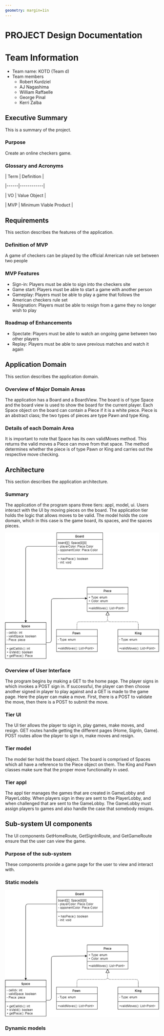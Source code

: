 ```yaml
---
geometry: margin=1in
---
```

# PROJECT Design Documentation


# Team Information
* Team name: KOTD (Team d)
* Team members
    * Robert Kurdziel
    * AJ Nagashima
    * William Raffaelle
    * George Pinal
    * Kerri Zalba

## Executive Summary

This is a summary of the project.

### Purpose
Create an online checkers game.

### Glossary and Acronyms


| Term | Definition |

|------|------------|

| VO | Value Object |

| MVP | Minimum Viable Product |


## Requirements

This section describes the features of the application.


### Definition of MVP
A game of checkers can be played by the official American rule set between two people

### MVP Features
* Sign-in: Players must be able to sign into the checkers site
* Game start: Players must be able to start a game with another person
* Gameplay: Players must be able to play a game that follows the American checkers rule set
* Resignation: Players must be able to resign from a game they no longer wish to play

### Roadmap of Enhancements
* Spectate: Players must be able to watch an ongoing game between two other players
* Replay: Players must be able to save previous matches and watch it again


## Application Domain

This section describes the application domain.

### Overview of Major Domain Areas

The application has a Board and a BoardView. The board is of type Space and the board view is used to show
the board for the current player. Each Space object on the board can contain a Piece if it is a white piece. Piece is
an abstract class; the two types of pieces are type Pawn and type King. 

### Details of each Domain Area

It is important to note that Space has its own validMoves method. This returns the valid moves a Piece can move from
that space. The method determines whether the piece is of type Pawn or King and carries out the respective move checking.

## Architecture

This section describes the application architecture.

### Summary

The application of the program spans three tiers: appl, model, ui. Users interact with the UI by moving 
pieces on the board. The application tier holds the logic that allows moves to be valid. The model holds the core 
domain, which in this case is the game board, its spaces, and the spaces pieces. 

![](board.png)

### Overview of User Interface

The program begins by making a GET to the home page. The player signs in which invokes a POST sign in. If successful,
the player can then choose another signed in player to play against and a GET is made to the game page. Here the player
can make a move. First, there is a POST to validate the move, then there is a POST to submit the move.

### Tier UI

The UI tier allows the player to sign in, play games, make moves, and resign. GET routes handle getting the different
pages (Home, SignIn, Game). POST routes allow the player to sign in, make moves and resign.

### Tier model

The model tier hold the board object. The board is comprised of Spaces which all have a reference to the Piece object 
on them. The King and Pawn classes make sure that the proper move functionality in used.

### Tier appl

The appl tier manages the games that are created in GameLobby and PlayerLobby. When players sign in they are sent to the 
PlayerLobby, and when challenged that are sent to the GameLobby. The GameLobby must assign players to games and also handle
the case that somebody resigns. 

## Sub-system UI components

The UI components GetHomeRoute, GetSignInRoute, and GetGameRoute ensure that the user can view the game. 

### Purpose of the sub-system

These components provide a game page for the user to view and interact with. 

### Static models

![Board UML](/docs/board.png)

### Dynamic models